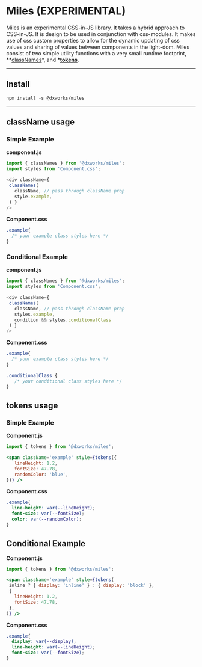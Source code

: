 # Miles (EXPERIMENTAL)
Miles is an experimental  CSS-in-JS library. It takes a hybrid approach to CSS-in-JS. It is design to be used in conjunction with css-modules. It makes use of css custom properties to allow for the dynamic updating of css values and sharing of values between components in the light-dom. Miles consist of two simple utility functions with a very small runtime footprint, **[classNames](#classname-usage)*, and ***[tokens](#tokens-usage)**.

----------
## Install

`npm install -s @dxworks/miles` 

----------
## className usage

### Simple Example
**component.js**
```js
import { classNames } from '@dxworks/miles';
import styles from 'Component.css';

<div className={
 classNames(
   className, // pass through className prop
   style.example,
 ) }
/>
```

**Component.css**
```css
.example{
  /* your example class styles here */
}
```

### Conditional Example
**component.js**
```js
import { classNames } from '@dxworks/miles';
import styles from 'Component.css';

<div className={
 classNames(
   className, // pass through className prop
   styles.example,
   condition && styles.conditionalClass
 ) }
/>
```

**Component.css**
```css
.example{
  /* your example class styles here */
}

.conditionalClass {
   /* your conditional class styles here */
}
```

## tokens usage

### Simple Example
**Component.js**
```jsx
import { tokens } from '@dxworks/miles';

<span className='example' style={tokens({
   lineHeight: 1.2,
   fontSize: 47.78,
   randomColor: 'blue',
})} />
```
**Component.css**
```css
.example{
  line-height: var(--lineHeight);
  font-size: var(--fontSize);
  color: var(--randomColor);
}
```
## Conditional Example
**Component.js**
```jsx
import { tokens } from '@dxworks/miles';

<span className='example' style={tokens(
 inline ? { display: 'inline' } : { display: 'block' },
 {
   lineHeight: 1.2,
   fontSize: 47.78,
 },
)} />
```
**Component.css**
```css
.example{
  display: var(--display);
  line-height: var(--lineHeight);
  font-size: var(--fontSize);
}
```